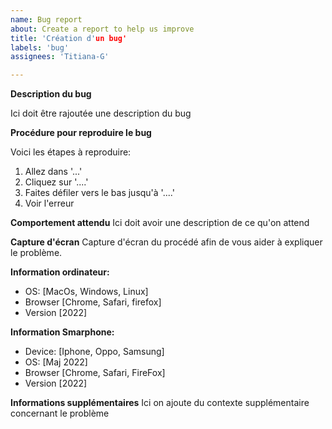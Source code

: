 ```yaml
---
name: Bug report
about: Create a report to help us improve
title: 'Création d'un bug'
labels: 'bug'
assignees: 'Titiana-G'

---
```


**Description du bug**

Ici doit être rajoutée une description du bug

**Procédure pour reproduire le bug**

Voici les étapes à reproduire:
1. Allez dans  '...'
2. Cliquez sur  '....'
3. Faites défiler vers le bas jusqu'à  '....'
4. Voir l'erreur 

**Comportement attendu**
Ici doit avoir une description de ce qu'on attend

**Capture d'écran**
Capture d'écran du procédé afin de vous aider à expliquer le problème. 

**Information ordinateur:**
 - OS: [MacOs, Windows, Linux]
 - Browser [Chrome, Safari, firefox]
 - Version [2022]

**Information Smarphone:**
 - Device: [Iphone, Oppo, Samsung]
 - OS: [Maj 2022]
 - Browser [Chrome, Safari, FireFox]
 - Version [2022]

**Informations supplémentaires**
Ici on ajoute du contexte supplémentaire concernant le problème
